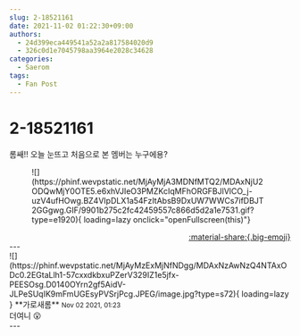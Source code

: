```yaml
---
slug: 2-18521161
date: 2021-11-02 01:22:30+09:00
authors:
  - 24d399eca449541a52a2a817584020d9
  - 326c0d1e7045798aa3964e2028c34628
categories:
  - Saerom
tags:
  - Fan Post
---
```


# 2-18521161

<div class="post-container" markdown="1">
<div class="content-container md-sidebar__scrollwrap" markdown="1">

롬쌔!! 오늘 눈뜨고 처음으로 본 멤버는 누구에용?
<figure markdown="1">
![](https://phinf.wevpstatic.net/MjAyMjA3MDNfMTQ2/MDAxNjU2ODQwMjY0OTE5.e6xhVJIeO3PMZKcIqMFhORGFBJlVlCO_j-uzV4ufHOwg.BZ4VIpDLX1a54FzItAbsB9DxUW7WWCs7ifDBJT2GGgwg.GIF/9901b275c2fc42459557c866d5d2a1e7531.gif?type=e1920){ loading=lazy onclick="openFullscreen(this)"}
</figure>


</div>
</div>

<div style="text-align: right;" markdown="1">
<a href="https://weverse.io/fromis9/fanpost/2-18521161" style="text-align: right;">:material-share:{.big-emoji}</a>
</div>
---

<div class="comments-container md-sidebar__scrollwrap" markdown="1">
<div class="comment" markdown="1">
<div class='id-container' markdown="1">
![](https://phinf.wevpstatic.net/MjAyMzExMjNfNDgg/MDAxNzAwNzQ4NTAxODc0.2EGtaLlh1-57cxxdkbxuPZerV329IZ1e5jfx-PEESOsg.D0140OYrn2gf5AidV-JLPeSUqIK9mFmUGEsyPVSrjPcg.JPEG/image.jpg?type=s72){ loading=lazy }
**<span class="artist">가로새롬</span>** <small>Nov 02 2021, 01:23</small><br>
</div>
<div class='comment-body' markdown="1">
더여니 😮
</div>
</div>
</div>
---
